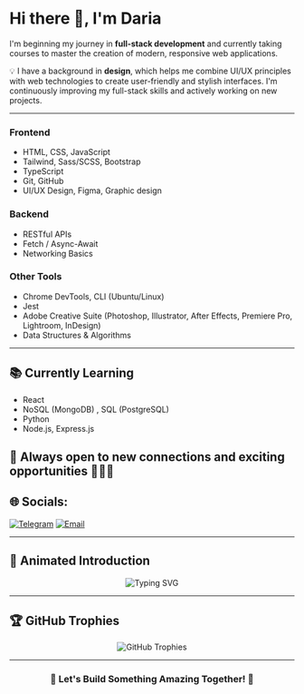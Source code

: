 # Hi there 👋, I'm Daria

I'm beginning my journey in **full-stack development** and currently taking courses to master the creation of modern, responsive web applications.  

💡 I have a background in **design**, which helps me combine UI/UX principles with web technologies to create user-friendly and stylish interfaces. I'm continuously improving my full-stack skills and actively working on new projects.  

---

### Frontend
- HTML, CSS, JavaScript  
- Tailwind, Sass/SCSS, Bootstrap
- TypeScript  
- Git, GitHub  
- UI/UX Design, Figma, Graphic design 

### Backend 
- RESTful APIs  
- Fetch / Async-Await  
- Networking Basics  

### Other Tools
- Chrome DevTools, CLI (Ubuntu/Linux)  
- Jest  
- Adobe Creative Suite (Photoshop, Illustrator, After Effects, Premiere Pro, Lightroom, InDesign)  
- Data Structures & Algorithms  

---

## 📚 Currently Learning
- React  
- NoSQL (MongoDB) , SQL (PostgreSQL) 
- Python
- Node.js, Express.js



💬 Always open to new connections and exciting opportunities 🚀🚀🚀
---
## 🌐 Socials:
 [![Telegram](https://img.shields.io/badge/Telegram-2CA5E0?logo=telegram&logoColor=white)](https://t.me/dashaatk) [![Email](https://img.shields.io/badge/Email-D14836?logo=gmail&logoColor=white)](mailto:daryna2003tk@gmail.com)

---
## 🚀 Animated Introduction
<p align="center">
  <img src="https://readme-typing-svg.demolab.com?font=Fira+Code&weight=600&size=22&pause=1000&color=32CD32&center=true&vCenter=true&width=600&lines=Frontend+Developer;UI%2FUX+Designer;Creative+Thinker;Always+Learning+New+Technology" alt="Typing SVG">
</p>

---

## 🏆 GitHub Trophies
<p align="center">
  <img src="https://github-profile-trophy.vercel.app/?username=dashaaaa21&theme=darkhub&no-frame=false&no-bg=true&margin-w=4" alt="GitHub Trophies">
</p>

---
<h3 align="center">🚀 Let's Build Something Amazing Together! 🚀</h3>



